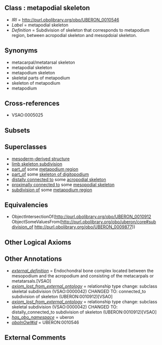 
## Class : metapodial skeleton

 * *IRI* = http://purl.obolibrary.org/obo/UBERON_0010546
 * *Label* = metapodial skeleton
 * *Definition* = Subdivision of skeleton that corresponds to metapodium region, between acropodial skeleton and mesopdoial skeleton.

## Synonyms

 * metacarpal/metatarsal skeleton
 * metapodial skeleton
 * metapodium skeleton
 * skeletal parts of metapodium
 * skeleton of metapodium
 * metapodium

## Cross-references

 * VSAO:0005025

## Subsets


## Superclasses

 * [mesoderm-derived structure](../../UBERON/20/UBERON_0004120.md)
 * [limb skeleton subdivision](../../UBERON/12/UBERON_0010712.md)
 * [part_of](../../BFO/50/BFO_0000050.md) some [metapodium region](../../UBERON/77/UBERON_0009877.md)
 * [part_of](../../BFO/50/BFO_0000050.md) some [skeleton of digitopodium](../../UBERON/50/UBERON_0012150.md)
 * [distally connected to](../../core#distally/to/core#distally_connected_to.md) some [acropodial skeleton](../../UBERON/43/UBERON_0010543.md)
 * [proximally connected to](../../core#proximally/to/core#proximally_connected_to.md) some [mesopodial skeleton](../../UBERON/78/UBERON_0009878.md)
 * [subdivision of](../../core#subdivision/of/core#subdivision_of.md) some [metapodium region](../../UBERON/77/UBERON_0009877.md)

## Equivalencies

 * ObjectIntersectionOf(<http://purl.obolibrary.org/obo/UBERON_0010912> ObjectSomeValuesFrom(<http://purl.obolibrary.org/obo/uberon/core#subdivision_of> <http://purl.obolibrary.org/obo/UBERON_0009877>))

## Other Logical Axioms


## Other Annotations

 * *[external_definition](../../UBPROP/01/UBPROP_0000001.md)* = Endochondral bone complex located between the mesopodium and the acropodium and consisting of the metacarpals or metatarsals.[VSAO]
 * *[axiom_lost_from_external_ontology](../../UBPROP/02/UBPROP_0000002.md)* = relationship type change: subclass skeletal subdivision (VSAO:0000042) CHANGED TO: connected_to subdivision of skeleton (UBERON:0010912)[VSAO]
 * *[axiom_lost_from_external_ontology](../../UBPROP/02/UBPROP_0000002.md)* = relationship type change: subclass skeletal subdivision (VSAO:0000042) CHANGED TO: distally_connected_to subdivision of skeleton (UBERON:0010912)[VSAO]
 * *[has_obo_namespace](../../ce/oboInOwl#hasOBONamespace.md)* = uberon
 * *[oboInOwl#id](../../id/oboInOwl#id.md)* = UBERON:0010546

## External Comments

